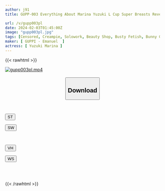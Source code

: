 ```yaml
---
author: j91
title: GUPP-003 Everything About Marina Yuzuki L Cup Super Breasts Reverse Bunny Busty Restraint Agony Creampie SEX

url: /v/gupp003pl
date: 2024-02-03T01:45:00Z
image: "gupp003pl.jpg"
tags: [Censored, Creampie, Solowork, Beauty Shop, Busty Fetish, Bunny Girl, Ultra-Huge Tits	]
maker: [ GUPPI - Emanuel  ]
actress: [ Yuzuki Marina ]
---
```



{{< rawhtml >}}

<div class="video" data-videoid="1BxK8AYLBjU0Qp">
    <a href="javascript:;">
        <img src="/v/gupp003pl/gupp003pl.jpg" width="WIDTH" height="HEIGHT" alt="gupp003pl.mp4" loading="lazy">
    </a>
</div>

<script type="text/javascript" src="https://j91.asia/asset/on-demand-st.js"></script>

<br>
  <link rel="stylesheet" href="https://j91.asia/asset/bs5.css">
  
  <center>
  <button class="btn btn-primary" type="button" data-bs-toggle="collapse" data-bs-target=".multi-collapse" aria-expanded="false" aria-controls="multiCollapseExample1 multiCollapseExample2"><h2>Download</h2></button></center>
</p>
<div class="row">
  <div class="col">
    <div class="collapse multi-collapse" id="multiCollapseExample1">
      <div class="card card-body">
	      	      <br>
<div class="buttons">  
<p><a href="https://streamtape.to/v/1BxK8AYLBjU0Qp" target="_blank"><button class="btn-hover color-3"><i class="fa fa-download"></i> ST</button></a></p>
<p><a href="https://flaswish.com/lkbynssjcpm6" target="_blank"><button class="btn-hover color-2"><i class="fa fa-download"></i> SW</button></a></p></div>
    </div>
  </div>
</div>
  <div class="col">
    <div class="collapse multi-collapse" id="multiCollapseExample2">
      <div class="card card-body">
	      <br>
<div class="buttons">
<p><a href="javascript:;" target="_blank"><button class="btn-hover color-9"><i class="fa fa-download"></i> VH</button></a></p>
<p><a href="javascript:;" target="_blank"><button class="btn-hover color-8"><i class="fa fa-download"></i> WS</button></a></p></div>
<br><br>
      </div>
    </div>
  </div>
</div>

{{< /rawhtml >}}